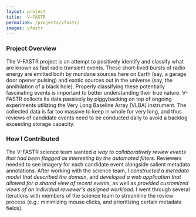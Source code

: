 ```yaml
---
layout: project
title:  V-FASTR
permalink: /projects/vfastr/
images: vfastr
---
```


### Project Overview

The V-FASTR project is an attempt to positively identify and classify what are known as fast radio transient events. These short-lived bursts of radio energy are emitted both by mundane sources here on Earth (say, a garage door opener pulsing) and exotic sources out in the universe (say, the annihilation of a black hole). Properly classifying these potentially fascinating events is important to better understanding their true nature. V-FASTR collects its data passively by piggybacking on top of ongoing experiments utilizing the Very Long Baseline Array (VLBA) instrument. The collected data is far too massive to keep in whole for very long, and thus reviews of candidate events need to be conducted daily to avoid a backlog exceeding storage capacity.

### How I Contributed

The V-FASTR science team wanted _a way to collaboratively review events that had been flagged
as interesting by the automated filters_. Reviewers needed to see imagery for each candidate event
alongside salient metadata annotations. After working with the science team, _I constructed a metadata model that described the domain_, and _developed a web application that allowed for a shared view of recent events_, as well as _provided customized views of an individual reviewer's assigned workload_. I went through several iterations with members of the science team to streamline the review process (e.g.: minimizing mouse clicks, and prioritizing certain metadata fields).
